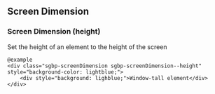 ## Screen Dimension

### Screen Dimension (height)

Set the height of an element to the height of the screen

    @example
    <div class="sgbp-screenDimension sgbp-screenDimension--height" style="background-color: lightblue;">
        <div style="background: lighblue;">Window-tall element</div>
    </div>
